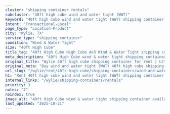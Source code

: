```yaml
---
cluster: "shipping container rentals"
subcluster: "40ft high cube wind and water tight (WWT)"
keyword: "40ft high cube wind and water tight (WWT) shipping container for rent Wylie, TX"
intent: "Transactional-Local"
page_type: "Location-Product"
city: "Wylie, TX"
service_type: "shipping container"
condition: "Wind & Water Tight"
size: "40ft High Cube"
title_tag: "40ft High Cube High Cube Ae3 Wind & Water Tight shipping container Sales in Wylie | LC Container"
meta_description: "40ft High Cube wind & water tight shipping container sales in Wylie. High cube containers with extra height. Fast delivery, competitive pricing. Serving shipping containers area. Quote ID: AAQ. Call (214) 524-4168 for your free quote today."
original_title: "Wylie 40ft high cube shipping container for rent | LC"
original_meta: "Buy wind and water tight (WWT) 40ft high cube shipping container rent with local delivery in Wylie, TX. LC Container — local Since 2003. Request a fast quote today."
url_slug: "/wylie/rent/40ft-high-cube/shipping-containers/wind-and-water-tight-wwt"
h1: "Rent 40ft high cube wind and water tight (WWT) shipping container in Wylie"
internal_links: "/wylie/shipping-containers/rentals"
priority: 3
notes: "2"
noindex: true
image_alt: "40ft High Cube wind & water tight shipping container available for delivery in Wylie"
last_updated: "2025-10-21"
---
```


<!-- TODO: Add unique city/inventory copy, images, and internal links here. -->
